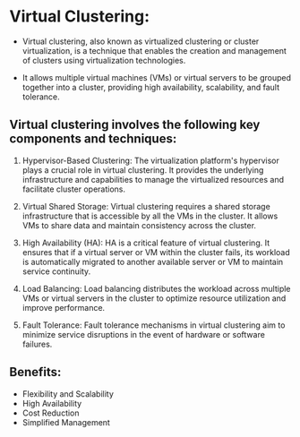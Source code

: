 # Virtual Clustering:

-   Virtual clustering, also known as virtualized clustering or cluster virtualization, is a technique that enables the creation and management of clusters using virtualization technologies. 

-   It allows multiple virtual machines (VMs) or virtual servers to be grouped together into a cluster, providing high availability, scalability, and fault tolerance.

## Virtual clustering involves the following key components and techniques:

1) Hypervisor-Based Clustering: The virtualization platform's hypervisor plays a crucial role in virtual clustering. It provides the underlying infrastructure and capabilities to manage the virtualized resources and facilitate cluster operations.

2) Virtual Shared Storage: Virtual clustering requires a shared storage infrastructure that is accessible by all the VMs in the cluster. It allows VMs to share data and maintain consistency across the cluster.

3) High Availability (HA): HA is a critical feature of virtual clustering. It ensures that if a virtual server or VM within the cluster fails, its workload is automatically migrated to another available server or VM to maintain service continuity.

4) Load Balancing: Load balancing distributes the workload across multiple VMs or virtual servers in the cluster to optimize resource utilization and improve performance.

5) Fault Tolerance: Fault tolerance mechanisms in virtual clustering aim to minimize service disruptions in the event of hardware or software failures. 

## Benefits:

-  Flexibility and Scalability
-  High Availability
-  Cost Reduction
-  Simplified Management